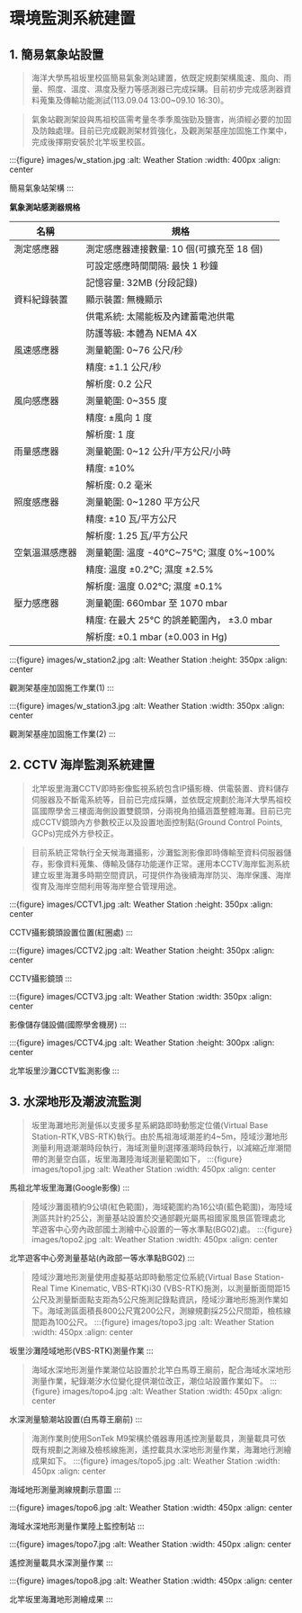 # 環境監測系統建置
## **1. 簡易氣象站設置**
> 海洋大學馬祖坂里校區簡易氣象測站建置，依既定規劃架構風速、風向、雨量、照度、溫度、濕度及壓力等感測器已完成採購。目前初步完成感測器資料蒐集及傳輸功能測試(113.09.04 13:00~09.10 16:30)。

> 氣象站觀測架設與馬祖校區需考量冬季季風強勁及鹽害，尚須經必要的加固及防蝕處理。目前已完成觀測架材質強化，及觀測架基座加固施工作業中，完成後擇期安裝於北竿坂里校區。

:::{figure} images/w_station.jpg
:alt: Weather Station
:width: 400px
:align: center

簡易氣象站架構
:::

<p align="left"><b>氣象測站感測器規格</b></p>

| 名稱           | 規格                                       |
| -------------- | ------------------------------------------ |
| 測定感應器     | 測定感應器連接數量: 10 個(可擴充至 18 個)  |
|                | 可設定感應時間間隔: 最快 1 秒鐘            |
|                | 記憶容量: 32MB (分段記錄)                  |
| 資料紀錄裝置   | 顯示裝置: 無機顯示                         |
|                | 供電系統: 太陽能板及內建蓄電池供電         |
|                | 防護等級: 本體為 NEMA 4X                   |
| 風速感應器     | 測量範圍: 0~76 公尺/秒                     |
|                | 精度: ±1.1 公尺/秒                         |
|                | 解析度: 0.2 公尺                           |
| 風向感應器     | 測量範圍: 0~355 度                         |
|                | 精度: ±風向 1 度                           |
|                | 解析度: 1 度                               |
| 雨量感應器     | 測量範圍: 0~12 公升/平方公尺/小時          |
|                | 精度: ±10%                                 |
|                | 解析度: 0.2 毫米                           |
| 照度感應器     | 測量範圍: 0~1280 平方公尺                  |
|                | 精度: ±10 瓦/平方公尺                      |
|                | 解析度: 1.25 瓦/平方公尺                   |
| 空氣溫濕感應器 | 測量範圍: 溫度 -40°C~75°C; 濕度 0%~100%    |
|                | 精度: 溫度 ±0.2°C; 濕度 ±2.5%              |
|                | 解析度: 溫度 0.02°C; 濕度 ±0.1%            |
| 壓力感應器     | 測量範圍: 660mbar 至 1070 mbar             |
|                | 精度: 在最大 25°C 的誤差範圍內， ±3.0 mbar |
|                | 解析度: ±0.1 mbar (±0.003 in Hg)           |

:::{figure} images/w_station2.jpg
:alt: Weather Station
:height: 350px
:align: center

觀測架基座加固施工作業(1)
:::

:::{figure} images/w_station3.jpg
:alt: Weather Station
:width: 350px
:align: center

觀測架基座加固施工作業(2)
:::

## **2. CCTV 海岸監測系統建置**
> 北竿坂里海灘CCTV即時影像監視系統包含IP攝影機、供電裝置、資料儲存伺服器及不斷電系統等，目前已完成採購，並依既定規劃於海洋大學馬祖校區國際學舍三樓面海側設置雙鏡頭，分兩視角拍攝涵蓋整體海灘。目前已完成CCTV鏡頭內方參數校正以及設置地面控制點(Ground Control Points, GCPs)完成外方參校正。

> 目前系統正常執行全天候海灘攝影，沙灘監測影像即時傳輸至資料伺服器儲存，影像資料蒐集、傳輸及儲存功能運作正常。運用本CCTV海岸監測系統建立坂里海灘多時期空間資訊，可提供作為後續海岸防災、海岸保護、海岸復育及海岸空間利用等海岸整合管理用途。

:::{figure} images/CCTV1.jpg
:alt: Weather Station
:height: 350px
:align: center

CCTV攝影鏡頭設置位置(紅圈處)
:::

:::{figure} images/CCTV2.jpg
:alt: Weather Station
:height: 350px
:align: center

CCTV攝影鏡頭
:::

:::{figure} images/CCTV3.jpg
:alt: Weather Station
:width: 350px
:align: center

影像儲存儲設備(國際學舍機房)
:::

:::{figure} images/CCTV4.jpg
:alt: Weather Station
:height: 300px
:align: center

北竿坂里沙灘CCTV監測影像
:::

## **3. 水深地形及潮波流監測**
> 坂里海灘地形測量係以支援多星系網路即時動態定位儀(Virtual Base Station-RTK,VBS-RTK)執行。由於馬祖海域潮差約4~5m，陸域沙灘地形測量利用退潮潮時段執行，海域測量則選擇漲潮時段執行，以減縮近岸潮間帶的測量空白區，坂里海灘陸海域測量範圍如下，
:::{figure} images/topo1.jpg
:alt: Weather Station
:width: 450px
:align: center

馬祖北竿坂里海灘(Google影像)
:::

> 陸域沙灘面積約9公頃(紅色範圍)，海域範圍約為16公頃(藍色範圍)，海陸域測區共計約25公，測量基站設置於交通部觀光屬馬祖國家風景區管理處北竿遊客中心旁內政部國土測繪中心設置的一等水準點(BG02)處。
:::{figure} images/topo2.jpg
:alt: Weather Station
:width: 450px
:align: center

北竿遊客中心旁測量基站(內政部一等水準點BG02)
:::

> 陸域沙灘地形測量使用虛擬基站即時動態定位系統(Virtual Base Station-Real Time Kinematic, VBS-RTK)i30 (VBS-RTK)施測，以測量斷面間距15公尺及測量斷面點支距為5公尺施測記錄點資訊，陸域沙灘地形施測作業如下。海域測區面積長800公尺寬200公尺，測線規劃採25公尺間距，檢核線間距為100公尺。
:::{figure} images/topo3.jpg
:alt: Weather Station
:width: 450px
:align: center

坂里沙灘陸域地形(VBS-RTK)測量作業
:::

> 海域水深地形測量作業潮位站設置於北竿白馬尊王廟前，配合海域水深地形測量作業，紀錄潮汐水位變化提供潮位改正，潮位站設置作業如下。
:::{figure} images/topo4.jpg
:alt: Weather Station
:width: 450px
:align: center

水深測量驗潮站設置(白馬尊王廟前)
:::

> 海測作業則使用SonTek M9架構於儀器專用遙控測量載具，測量載具可依既有規劃之測線及檢核線施測，遙控載具水深地形測量作業，海灘地行測繪成果如下。
:::{figure} images/topo5.jpg
:alt: Weather Station
:width: 450px
:align: center

海域地形測量測線規劃示意圖
:::

:::{figure} images/topo6.jpg
:alt: Weather Station
:width: 450px
:align: center

海域水深地形測量作業陸上監控制站
:::

:::{figure} images/topo7.jpg
:alt: Weather Station
:width: 450px
:align: center

遙控測量載具水深測量作業
:::

:::{figure} images/topo8.jpg
:alt: Weather Station
:width: 450px
:align: center

北竿坂里海灘地形測繪成果
:::
